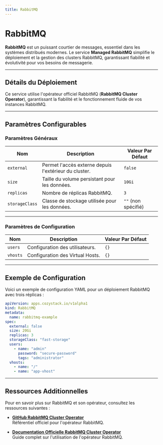 ```yaml
---
title: RabbitMQ
---
```


# RabbitMQ

**RabbitMQ** est un puissant courtier de messages, essentiel dans les systèmes distribués modernes. Le service **Managed RabbitMQ** simplifie le déploiement et la gestion des clusters RabbitMQ, garantissant fiabilité et évolutivité pour vos besoins de messagerie.

---

## Détails du Déploiement

Ce service utilise l'opérateur officiel RabbitMQ (**RabbitMQ Cluster Operator**), garantissant la fiabilité et le fonctionnement fluide de vos instances RabbitMQ.

---

## Paramètres Configurables

### **Paramètres Généraux**

| **Nom**        | **Description**                                      | **Valeur Par Défaut** |
|-----------------|------------------------------------------------------|------------------------|
| `external`     | Permet l'accès externe depuis l'extérieur du cluster. | `false`               |
| `size`         | Taille du volume persistant pour les données.         | `10Gi`                |
| `replicas`     | Nombre de réplicas RabbitMQ.                          | `3`                   |
| `storageClass` | Classe de stockage utilisée pour les données.         | `""` (non spécifié)   |

---

### **Paramètres de Configuration**

| **Nom**      | **Description**                       | **Valeur Par Défaut** |
|--------------|---------------------------------------|------------------------|
| `users`      | Configuration des utilisateurs.      | `{}`                  |
| `vhosts`     | Configuration des Virtual Hosts.     | `{}`                  |

---

## Exemple de Configuration

Voici un exemple de configuration YAML pour un déploiement RabbitMQ avec trois réplicas :

```yaml
apiVersion: apps.cozystack.io/v1alpha1
kind: RabbitMQ
metadata:
  name: rabbitmq-example
spec:
  external: false
  size: 20Gi
  replicas: 3
  storageClass: "fast-storage"
  users:
    - name: "admin"
      password: "secure-password"
      tags: "administrator"
  vhosts:
    - name: "/"
    - name: "app-vhost"
```

---

## Ressources Additionnelles

Pour en savoir plus sur RabbitMQ et son opérateur, consultez les ressources suivantes :

- **[GitHub RabbitMQ Cluster Operator](https://github.com/rabbitmq/cluster-operator/)**  
  Référentiel officiel pour l'opérateur RabbitMQ.

- **[Documentation Officielle RabbitMQ Cluster Operator](https://www.rabbitmq.com/kubernetes/operator/operator-overview.html)**  
  Guide complet sur l'utilisation de l'opérateur RabbitMQ.
